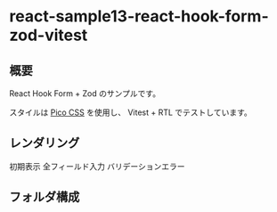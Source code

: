# react-sample13-react-hook-form-zod-vitest

## 概要

React Hook Form + Zod のサンプルです。

スタイルは [Pico CSS](https://picocss.com/) を使用し、
Vitest + RTL でテストしています。

## レンダリング

初期表示
全フィールド入力
バリデーションエラー

## フォルダ構成
